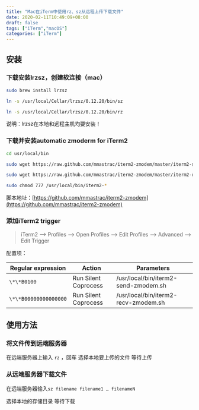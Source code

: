 ```yaml
---
title: "Mac在iTerm中使用rz、sz从远程上传下载文件"
date: 2020-02-11T10:49:09+08:00
draft: false
tags: ["iTerm","macOS"]
categories: ["iTerm"]
---
```


## 安装
### 下载安装lrzsz，创建软连接（mac）

```sh
sudo brew install lrzsz

ln -s /usr/local/Cellar/lrzsz/0.12.20/bin/sz

ln -s /usr/local/Cellar/lrzsz/0.12.20/bin/rz
```

说明：lrzsz在本地和远程主机均要安装！


### 下载并安装automatic zmoderm for iTerm2

```sh
cd usr/local/bin

sudo wget https://raw.github.com/mmastrac/iterm2-zmodem/master/iterm2-send-zmodem.sh

sudo wget https://raw.github.com/mmastrac/iterm2-zmodem/master/iterm2-recv-zmodem.sh

sudo chmod 777 /usr/local/bin/iterm2-*
```

脚本地址：[https://github.com/mmastrac/iterm2-zmodem](https://github.com/mmastrac/iterm2-zmodem)


### 添加iTerm2 trigger

> iTerm2 --> Profiles --> Open Profiles --> Edit Profiles --> Advanced --> Edit Trigger

配置项：

| Regular expression    | Action               | Parameters                           |
| --------------------- | -------------------- | ------------------------------------ |
| `\*\*B0100`           | Run Silent Coprocess | /usr/local/bin/iterm2-send-zmodem.sh |
| `\*\*B00000000000000` | Run Silent Coprocess | /usr/local/bin/iterm2-recv-zmodem.sh |

## 使用方法

### 将文件传到远端服务器

在远端服务器上输入 `rz` ，回车 
选择本地要上传的文件 
等待上传 


### 从远端服务器下载文件

在远端服务器输入`sz filename filename1 … filenameN`

选择本地的存储目录 
等待下载 